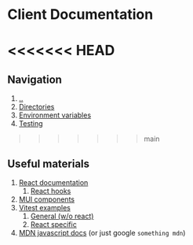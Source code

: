 # Client Documentation

<<<<<<< HEAD
=======
## Navigation

1. [..](../)
1. [Directories](./dirs.md)
1. [Environment variables](./env.md)
1. [Testing](./tests.md)

>>>>>>> main
## Useful materials

1. [React documentation](https://react.dev/learn)
   1. [React hooks](https://react.dev/reference/react)
1. [MUI components](https://mui.com/material-ui/react-autocomplete/)
1. [Vitest examples](https://vitest.dev/guide/#examples)
   1. [General (w/o react)](https://github.com/vitest-dev/vitest/tree/main/examples/basic/test)
   1. [React specific](https://github.com/vitest-dev/vitest/blob/main/examples/react/test/basic.test.tsx)
1. [MDN javascript docs](https://developer.mozilla.org/en-US/docs/Web/JavaScript) (or just google `something mdn`)